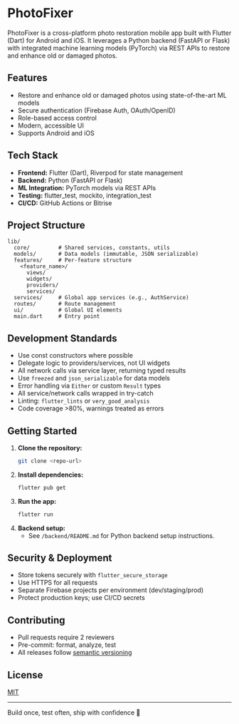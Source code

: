 # PhotoFixer

PhotoFixer is a cross-platform photo restoration mobile app built with Flutter (Dart) for Android and iOS. It leverages a Python backend (FastAPI or Flask) with integrated machine learning models (PyTorch) via REST APIs to restore and enhance old or damaged photos.

## Features
- Restore and enhance old or damaged photos using state-of-the-art ML models
- Secure authentication (Firebase Auth, OAuth/OpenID)
- Role-based access control
- Modern, accessible UI
- Supports Android and iOS

## Tech Stack
- **Frontend:** Flutter (Dart), Riverpod for state management
- **Backend:** Python (FastAPI or Flask)
- **ML Integration:** PyTorch models via REST APIs
- **Testing:** flutter_test, mockito, integration_test
- **CI/CD:** GitHub Actions or Bitrise

## Project Structure
```
lib/
  core/         # Shared services, constants, utils
  models/       # Data models (immutable, JSON serializable)
  features/     # Per-feature structure
    <feature_name>/
      views/
      widgets/
      providers/
      services/
  services/     # Global app services (e.g., AuthService)
  routes/       # Route management
  ui/           # Global UI elements
  main.dart     # Entry point
```

## Development Standards
- Use const constructors where possible
- Delegate logic to providers/services, not UI widgets
- All network calls via service layer, returning typed results
- Use `freezed` and `json_serializable` for data models
- Error handling via `Either` or custom `Result` types
- All service/network calls wrapped in try-catch
- Linting: `flutter_lints` or `very_good_analysis`
- Code coverage >80%, warnings treated as errors

## Getting Started
1. **Clone the repository:**
   ```bash
   git clone <repo-url>
   ```
2. **Install dependencies:**
   ```bash
   flutter pub get
   ```
3. **Run the app:**
   ```bash
   flutter run
   ```
4. **Backend setup:**
   - See `/backend/README.md` for Python backend setup instructions.

## Security & Deployment
- Store tokens securely with `flutter_secure_storage`
- Use HTTPS for all requests
- Separate Firebase projects per environment (dev/staging/prod)
- Protect production keys; use CI/CD secrets

## Contributing
- Pull requests require 2 reviewers
- Pre-commit: format, analyze, test
- All releases follow [semantic versioning](https://semver.org/)

## License
[MIT](LICENSE)

---
Build once, test often, ship with confidence 🚀
